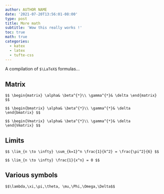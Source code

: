 ```yaml
---
author: AUTHOR NAME
date: '2021-07-20T13:56:01-08:00'
type: post
title: More math
subtitle: 'Wow this really works !'
toc: true
math: true
categories:
  - katex
  - latex
  - tufte-css
---
```

A compilation of `$\LaTeX$` formulas...
<!--more-->

## Matrix

`$$
\begin{matrix}
\alpha& \beta^{*}\\
\gamma^{*}& \delta
\end{matrix}
$$`


`
$$
\begin{bmatrix}
\alpha& \beta^{*}\\
\gamma^{*}& \delta
\end{bmatrix}
$$
`



`
$$
\begin{Vmatrix}
\alpha& \beta^{*}\\
\gamma^{*}& \delta
\end{Vmatrix}
$$
`

## Limits

`$$
\lim_{n \to \infty}
    \sum_{k=1}^n \frac{1}{k^2}
    = \frac{\pi^2}{6}
$$`


`$$
\lim_{n \to \infty}
     \frac{1}{x^n}
    = 0
$$`

## Various symbols

`$$\lambda,\xi,\pi,\theta,
\mu,\Phi,\Omega,\Delta$$`
